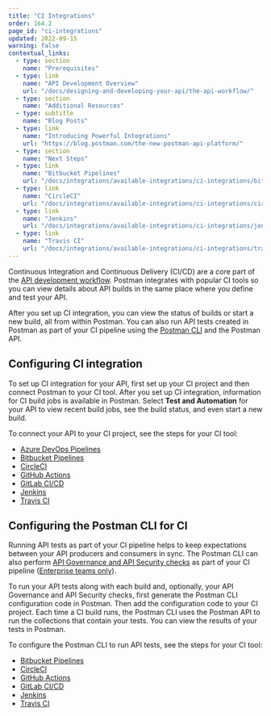 ```yaml
---
title: "CI Integrations"
order: 164.2
page_id: "ci-integrations"
updated: 2022-09-15
warning: false
contextual_links:
  - type: section
    name: "Prerequisites"
  - type: link
    name: "API Development Overview"
    url: "/docs/designing-and-developing-your-api/the-api-workflow/"
  - type: section
    name: "Additional Resources"
  - type: subtitle
    name: "Blog Posts"
  - type: link
    name: "Introducing Powerful Integrations"
    url: "https://blog.postman.com/the-new-postman-api-platform/"
  - type: section
    name: "Next Steps"
  - type: link
    name: "Bitbucket Pipelines"
    url: "/docs/integrations/available-integrations/ci-integrations/bitbucket-pipelines/"
  - type: link
    name: "CircleCI"
    url: "/docs/integrations/available-integrations/ci-integrations/circleci/"
  - type: link
    name: "Jenkins"
    url: "/docs/integrations/available-integrations/ci-integrations/jenkins/"
  - type: link
    name: "Travis CI"
    url: "/docs/integrations/available-integrations/ci-integrations/travis-ci/"
---
```


Continuous Integration and Continuous Delivery (CI/CD) are a core part of the [API development workflow](/docs/designing-and-developing-your-api/the-api-workflow/). Postman integrates with popular CI tools so you can view details about API builds in the same place where you define and test your API.

After you set up CI integration, you can view the status of builds or start a new build, all from within Postman. You can also run API tests created in Postman as part of your CI pipeline using the [Postman CLI](/docs/postman-cli/postman-cli-overview/) and the Postman API.

## Configuring CI integration

To set up CI integration for your API, first set up your CI project and then connect Postman to your CI tool. After you set up CI integration, information for CI build jobs is available in Postman. Select **Test and Automation** for your API to view recent build jobs, see the build status, and even start a new build.

To connect your API to your CI project, see the steps for your CI tool:

* [Azure DevOps Pipelines](/docs/integrations/available-integrations/ci-integrations/azure-devops-pipelines/)
* [Bitbucket Pipelines](/docs/integrations/available-integrations/ci-integrations/bitbucket-pipelines/)
* [CircleCI](/docs/integrations/available-integrations/ci-integrations/circleci/)
* [GitHub Actions](/docs/integrations/available-integrations/ci-integrations/github-actions/)
* [GitLab CI/CD](/docs/integrations/available-integrations/ci-integrations/gitlab-ci/)
* [Jenkins](/docs/integrations/available-integrations/ci-integrations/jenkins/)
* [Travis CI](/docs/integrations/available-integrations/ci-integrations/travis-ci/)

## Configuring the Postman CLI for CI

Running API tests as part of your CI pipeline helps to keep expectations between your API producers and consumers in sync. The Postman CLI can also perform [API Governance and API Security checks](/docs/api-governance/api-governance-overview/) as part of your CI pipeline ([Enterprise teams only](https://www.postman.com/pricing/)).

To run your API tests along with each build and, optionally, your API Governance and API Security checks, first generate the Postman CLI configuration code in Postman. Then add the configuration code to your CI project. Each time a CI build runs, the Postman CLI uses the Postman API to run the collections that contain your tests. You can view the results of your tests in Postman.

To configure the Postman CLI to run API tests, see the steps for your CI tool:

* [Bitbucket Pipelines](/docs/integrations/available-integrations/ci-integrations/bitbucket-pipelines/#configuring-the-postman-cli-for-bitbucket-pipelines)
* [CircleCI](/docs/integrations/available-integrations/ci-integrations/circleci/#configuring-the-postman-cli-for-circleci)
* [GitHub Actions](/docs/integrations/available-integrations/ci-integrations/github-actions/#configuring-the-postman-cli-for-github-actions)
* [GitLab CI/CD](/docs/integrations/available-integrations/ci-integrations/gitlab-ci/#configuring-the-postman-cli-for-gitlab-cicd)
* [Jenkins](/docs/integrations/available-integrations/ci-integrations/jenkins/#configuring-the-postman-cli-for-jenkins)
* [Travis CI](/docs/integrations/available-integrations/ci-integrations/travis-ci/#configuring-the-postman-cli-for-travis-ci)
